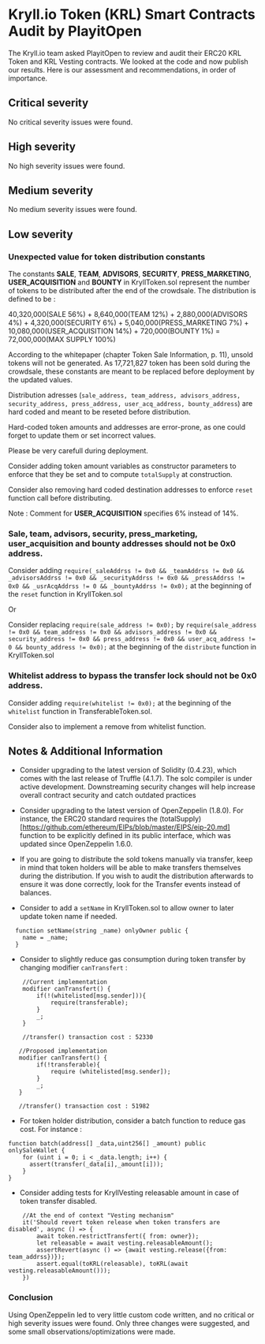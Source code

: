 # Kryll.io Token (KRL) Smart Contracts Audit by PlayitOpen

The Kryll.io team asked PlayitOpen to review and audit their ERC20 KRL Token and KRL Vesting contracts. We looked at the code and now publish our results.
Here is our assessment and recommendations, in order of importance.

## Critical severity

No critical severity issues were found.

## High severity

No high severity issues were found.

## Medium severity

No medium severity issues were found.

## Low severity

### Unexpected value for token distribution constants

The constants **SALE**, **TEAM**, **ADVISORS**, **SECURITY**, **PRESS_MARKETING**, **USER_ACQUISITION** and **BOUNTY** in KryllToken.sol represent the number of tokens to be distributed after the end of the crowdsale. The distribution is defined to be :

40,320,000(SALE 56%) + 8,640,000(TEAM 12%) + 2,880,000(ADVISORS 4%) + 4,320,000(SECURITY 6%) + 5,040,000(PRESS\_MARKETING 7%) + 10,080,000(USER\_ACQUISITION 14%) + 720,000(BOUNTY 1%) = 72,000,000(MAX SUPPLY 100%)

According to the whitepaper (chapter Token Sale Information, p. 11), unsold tokens will not be generated. As 17,721,827 token has been sold during the crowdsale, these constants are meant to be replaced before deployment by the updated values. 

Distribution adresses (`sale_address, team_address, advisors_address, security_address, press_address, user_acq_address, bounty_address`) are hard coded and meant to be reseted before distribution.

Hard-coded token amounts and addresses are error-prone, as one could forget to update them or set incorrect values. 

Please be very carefull during deployment.

Consider adding token amount variables as constructor parameters to enforce that they be set and to compute `totalSupply` at construction. 

Consider also removing hard coded destination addresses to enforce `reset` function call before distributing. 

Note : Comment for **USER_ACQUISITION** specifies 6% instead of 14%.


### Sale, team, advisors, security, press_marketing, user_acquisition and bounty addresses should not be 0x0 address.

Consider adding `require(_saleAddrss != 0x0 && _teamAddrss != 0x0 && _advisorsAddrss != 0x0 && _securityAddrss != 0x0 && _pressAddrss != 0x0 && _usrAcqAddrss != 0 && _bountyAddrss != 0x0);` at the beginning of the `reset` function in KryllToken.sol

Or 

Consider replacing  `require(sale_address != 0x0);` by `require(sale_address != 0x0 && team_address != 0x0 && advisors_address != 0x0 && security_address != 0x0 && press_address != 0x0 && user_acq_address != 0 && bounty_address != 0x0);` at the beginning of the `distribute` function in KryllToken.sol

### Whitelist address to bypass the transfer lock should not be 0x0 address.

Consider adding `require(whitelist != 0x0);` at the beginning of the `whitelist` function in TransferableToken.sol.

Consider also to implement a remove from whitelist function.


## Notes & Additional Information

* Consider upgrading to the latest version of Solidity (0.4.23), which comes with the last release of Truffle (4.1.7).
The solc compiler is under active development. Downstreaming security changes will help increase overall contract security and catch outdated practices

* Consider upgrading to the latest version of OpenZeppelin (1.8.0).
For instance, the ERC20 standard requires the (totalSupply)[https://github.com/ethereum/EIPs/blob/master/EIPS/eip-20.md] function to be explicitly defined in its public interface, which was updated since OpenZeppelin 1.6.0.

* If you are going to distribute the sold tokens manually via transfer, keep in mind that token holders will be able to make transfers themselves during the distribution. If you wish to audit the distribution afterwards to ensure it was done correctly, look for the Transfer events instead of balances.

* Consider to add a `setName` in KryllToken.sol to allow owner to later update token name if needed.
``` 
  function setName(string _name) onlyOwner public {
    name = _name;
  }
```

* Consider to slightly reduce gas consumption during token transfer by changing modifier `canTransfert`  : 
```
    //Current implementation
    modifier canTransfert() {
        if(!(whitelisted[msg.sender])){
            require(transferable);
        }        
        _;
    }

    //transfer() transaction cost : 52330
```
```
   //Proposed implementation
   modifier canTransfert() {
        if(!transferable){
            require (whitelisted[msg.sender]);
        } 
        _;
   }
   
   //transfer() transaction cost : 51982
```

* For token holder distribution, consider a batch function to reduce gas cost. For instance :
```
function batch(address[] _data,uint256[] _amount) public onlySaleWallet {
    for (uint i = 0; i < _data.length; i++) {
      assert(transfer(_data[i],_amount[i]));
    }
}
```

* Consider adding tests for KryllVesting releasable amount in case of token transfer disabled. 
```
    //At the end of context "Vesting mechanism"
    it('Should revert token release when token transfers are disabled', async () => {
        await token.restrictTransfert({ from: owner});
        let releasable = await vesting.releasableAmount();
        assertRevert(async () => {await vesting.release({from: team_addrss})});
        assert.equal(toKRL(releasable), toKRL(await vesting.releasableAmount()));
    })
```

### Conclusion

Using OpenZeppelin led to very little custom code written, and no critical or high severity issues were found. Only three changes were suggested, and some small observations/optimizations were made.









